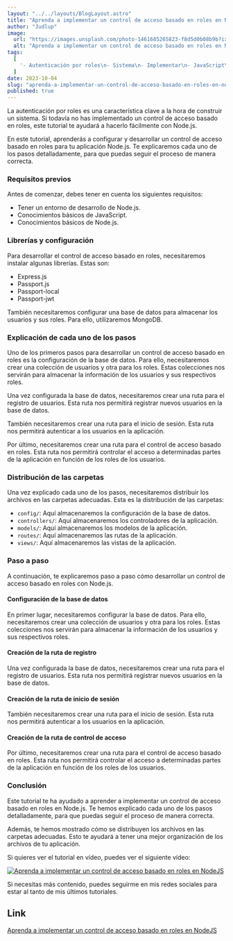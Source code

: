 ```yaml
---
layout: "../../layouts/BlogLayout.astro"
title: "Aprenda a implementar un control de acceso basado en roles en NodeJS"
author: "Judlup"
image:
  url: "https://images.unsplash.com/photo-1461685265823-f8d5d0b08b9b?ixlib=rb-4.0.3&ixid=M3wxMjA3fDB8MHxwaG90by1wYWdlfHx8fGVufDB8fHx8fA%3D%3D&auto=format&fit=crop&w=3540&q=80"
  alt: "Aprenda a implementar un control de acceso basado en roles en NodeJS"
tags:
  [
    '- Autenticación por roles\n- Sistema\n- Implementar\n- JavaScript\n- Basic Access Control\n- Requisitos\n- Librerías\n- Configurar\n- Explicación\n- Carpetas\n- Rutas\n- Paso a paso\n- Pantallazos\n- Código\n- Seguridad\n- Link\n- Contenido',
  ]
date: 2023-10-04
slug: "aprenda-a-implementar-un-control-de-acceso-basado-en-roles-en-nodejs"
published: true
---
```


La autenticación por roles es una característica clave a la hora de construir un sistema. Si todavía no has implementado un control de acceso basado en roles, este tutorial te ayudará a hacerlo fácilmente con Node.js.

En este tutorial, aprenderás a configurar y desarrollar un control de acceso basado en roles para tu aplicación Node.js. Te explicaremos cada uno de los pasos detalladamente, para que puedas seguir el proceso de manera correcta.

### Requisitos previos

Antes de comenzar, debes tener en cuenta los siguientes requisitos:

- Tener un entorno de desarrollo de Node.js.
- Conocimientos básicos de JavaScript.
- Conocimientos básicos de Node.js.

### Librerías y configuración

Para desarrollar el control de acceso basado en roles, necesitaremos instalar algunas librerías. Estas son:

- Express.js
- Passport.js
- Passport-local
- Passport-jwt

También necesitaremos configurar una base de datos para almacenar los usuarios y sus roles. Para ello, utilizaremos MongoDB.

### Explicación de cada uno de los pasos

Uno de los primeros pasos para desarrollar un control de acceso basado en roles es la configuración de la base de datos. Para ello, necesitaremos crear una colección de usuarios y otra para los roles. Estas colecciones nos servirán para almacenar la información de los usuarios y sus respectivos roles.

Una vez configurada la base de datos, necesitaremos crear una ruta para el registro de usuarios. Esta ruta nos permitirá registrar nuevos usuarios en la base de datos.

También necesitaremos crear una ruta para el inicio de sesión. Esta ruta nos permitirá autenticar a los usuarios en la aplicación.

Por último, necesitaremos crear una ruta para el control de acceso basado en roles. Esta ruta nos permitirá controlar el acceso a determinadas partes de la aplicación en función de los roles de los usuarios.

### Distribución de las carpetas

Una vez explicado cada uno de los pasos, necesitaremos distribuir los archivos en las carpetas adecuadas. Esta es la distribución de las carpetas:

- `config/`: Aquí almacenaremos la configuración de la base de datos.
- `controllers/`: Aquí almacenaremos los controladores de la aplicación.
- `models/`: Aquí almacenaremos los modelos de la aplicación.
- `routes/`: Aquí almacenaremos las rutas de la aplicación.
- `views/`: Aquí almacenaremos las vistas de la aplicación.

### Paso a paso

A continuación, te explicaremos paso a paso cómo desarrollar un control de acceso basado en roles con Node.js.

#### Configuración de la base de datos

En primer lugar, necesitaremos configurar la base de datos. Para ello, necesitaremos crear una colección de usuarios y otra para los roles. Estas colecciones nos servirán para almacenar la información de los usuarios y sus respectivos roles.

#### Creación de la ruta de registro

Una vez configurada la base de datos, necesitaremos crear una ruta para el registro de usuarios. Esta ruta nos permitirá registrar nuevos usuarios en la base de datos.

#### Creación de la ruta de inicio de sesión

También necesitaremos crear una ruta para el inicio de sesión. Esta ruta nos permitirá autenticar a los usuarios en la aplicación.

#### Creación de la ruta de control de acceso

Por último, necesitaremos crear una ruta para el control de acceso basado en roles. Esta ruta nos permitirá controlar el acceso a determinadas partes de la aplicación en función de los roles de los usuarios.

### Conclusión

Este tutorial te ha ayudado a aprender a implementar un control de acceso basado en roles en Node.js. Te hemos explicado cada uno de los pasos detalladamente, para que puedas seguir el proceso de manera correcta.

Además, te hemos mostrado cómo se distribuyen los archivos en las carpetas adecuadas. Esto te ayudará a tener una mejor organización de los archivos de tu aplicación.

Si quieres ver el tutorial en vídeo, puedes ver el siguiente vídeo:

[![Aprenda a implementar un control de acceso basado en roles en NodeJS](https://img.youtube.com/vi/xkkuapD4y8Q/0.jpg)](https://www.youtube.com/shorts/xkkuapD4y8Q?feature=share "Aprenda a implementar un control de acceso basado en roles en NodeJS")

Si necesitas más contenido, puedes seguirme en mis redes sociales para estar al tanto de mis últimos tutoriales.

## Link

[Aprenda a implementar un control de acceso basado en roles en NodeJS](https://bit.ly/4685457)
